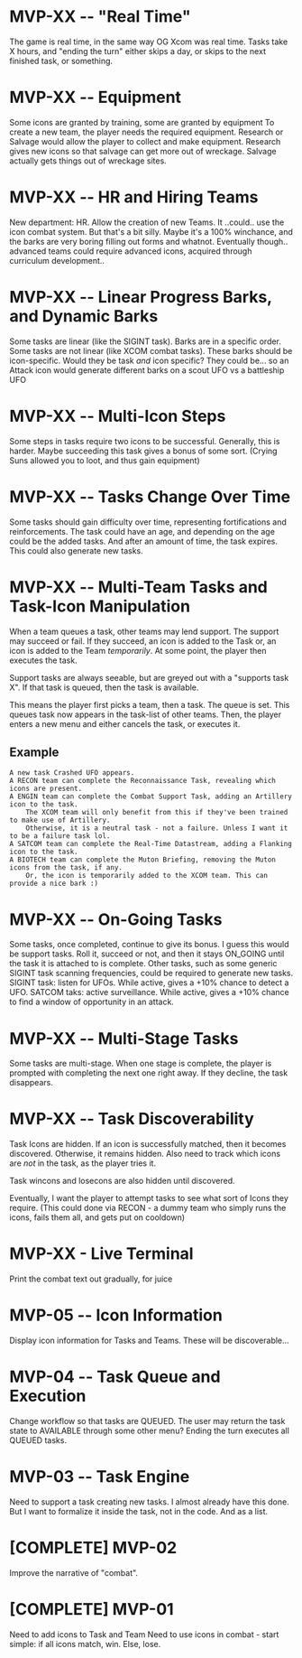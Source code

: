 # MVP-XX -- "Real Time"
The game is real time, in the same way OG Xcom was real time. 
Tasks take X hours, and "ending the turn" either skips a day, or skips to the next finished task, or something.

# MVP-XX -- Equipment
Some icons are granted by training, some are granted by equipment
To create a new team, the player needs the required equipment.
Research or Salvage would allow the player to collect and make equipment. 
    Research gives new icons so that salvage can get more out of wreckage.
    Salvage actually gets things out of wreckage sites.

# MVP-XX -- HR and Hiring Teams
New department: HR. 
Allow the creation of new Teams. 
    It ..could.. use the icon combat system. But that's a bit silly. 
        Maybe it's a 100% winchance, and the barks are very boring filling out forms and whatnot. 
    Eventually though.. advanced teams could require advanced icons, acquired through curriculum development..

# MVP-XX -- Linear Progress Barks, and Dynamic Barks
Some tasks are linear (like the SIGINT task). Barks are in a specific order.
Some tasks are not linear (like XCOM combat tasks). These barks should be icon-specific. 
    Would they be task _and_ icon specific? They could be... so an Attack icon would generate different barks on a scout UFO vs a battleship UFO

# MVP-XX -- Multi-Icon Steps
Some steps in tasks require two icons to be successful. 
    Generally, this is harder.
Maybe succeeding this task gives a bonus of some sort.
    (Crying Suns allowed you to loot, and thus gain equipment)

# MVP-XX -- Tasks Change Over Time
Some tasks should gain difficulty over time, representing fortifications and reinforcements.
The task could have an age, and depending on the age could be the added tasks.
And after an amount of time, the task expires.
    This could also generate new tasks. 

# MVP-XX -- Multi-Team Tasks and Task-Icon Manipulation
When a team queues a task, other teams may lend support. 
    The support may succeed or fail.
        If they succeed, an icon is added to the Task
        or, an icon is added to the Team _temporarily_.
At some point, the player then executes the task.

Support tasks are always seeable, but are greyed out with a "supports task X".
    If that task is queued, then the task is available.

This means the player first picks a team, then a task. The queue is set.
    This queues task now appears in the task-list of other teams.
Then, the player enters a new menu and either cancels the task, or executes it.

## Example
    A new task Crashed UFO appears.
    A RECON team can complete the Reconnaissance Task, revealing which icons are present.
    A ENGIN team can complete the Combat Support Task, adding an Artillery icon to the task.
        The XCOM team will only benefit from this if they've been trained to make use of Artillery. 
        Otherwise, it is a neutral task - not a failure. Unless I want it to be a failure task lol.
    A SATCOM team can complete the Real-Time Datastream, adding a Flanking icon to the task.
    A BIOTECH team can complete the Muton Briefing, removing the Muton icons from the task, if any.
        Or, the icon is temporarily added to the XCOM team. This can provide a nice bark :)


# MVP-XX -- On-Going Tasks
Some tasks, once completed, continue to give its bonus. 
    I guess this would be support tasks. Roll it, succeed or not, and then it stays ON_GOING until the task it is attached to is complete.
Other tasks, such as some generic SIGINT task scanning frequencies, could be required to generate new tasks.
    SIGINT task: listen for UFOs. While active, gives a +10% chance to detect a UFO.
    SATCOM taks: active surveillance. While active, gives a +10% chance to find a window of opportunity in an attack. 

# MVP-XX -- Multi-Stage Tasks
Some tasks are multi-stage. When one stage is complete, the player is prompted with completing the next one right away.
    If they decline, the task disappears.

# MVP-XX -- Task Discoverability
Task Icons are hidden.
    If an icon is successfully matched, then it becomes discovered. 
    Otherwise, it remains hidden.
    Also need to track which icons are _not_ in the task, as the player tries it.

Task wincons and losecons are also hidden until discovered. 

Eventually, I want the player to attempt tasks to see what sort of Icons they require.
(This could done via RECON - a dummy team who simply runs the icons, fails them all, and gets put on cooldown)

# MVP-XX - Live Terminal
Print the combat text out gradually, for juice

# MVP-05 -- Icon Information
Display icon information for Tasks and Teams.
    These will be discoverable...

# MVP-04 -- Task Queue and Execution
Change workflow so that tasks are QUEUED. 
The user may return the task state to AVAILABLE through some other menu?
Ending the turn executes all QUEUED tasks.

# MVP-03 -- Task Engine
Need to support a task creating new tasks.
I almost already have this done. But I want to formalize it inside the task, not in the code. 
    And as a list.

# [COMPLETE] MVP-02
Improve the narrative of "combat".

# [COMPLETE] MVP-01
Need to add icons to Task and Team
Need to use icons in combat - start simple: if all icons match, win. Else, lose.